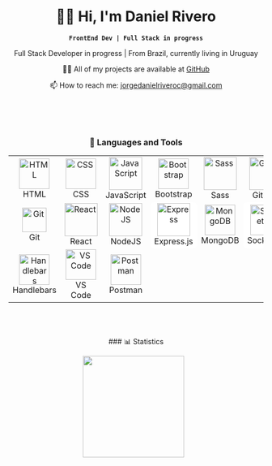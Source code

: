<div align="center">

# 👨‍💻 Hi, I'm Daniel Rivero

**`FrontEnd Dev | Full Stack in progress`**

Full Stack Developer in progress | From Brazil, currently living in Uruguay

👨‍💻 All of my projects are available at [GitHub](https://github.com/Dan13lrivero)

📫 How to reach me: jorgedanielriveroc@gmail.com

</div>
</br>
</br>
</br>

<h3 align="center">🔧 Languages and Tools</h3>

<table align="center">
 <tr>
  <td align="center" width="96">
    <img src="https://cdn.jsdelivr.net/gh/devicons/devicon@latest/icons/html5/html5-original.svg" width="60" height="60" alt="HTML" />
    <br>HTML
  </td>
  <td align="center" width="96">
    <img src="https://cdn.jsdelivr.net/gh/devicons/devicon@latest/icons/css3/css3-original.svg" width="60" height="60" alt="CSS" />
    <br>CSS
  </td>
  <td align="center" width="96">
    <img src="https://techstack-generator.vercel.app/js-icon.svg" width="65" height="65" alt="JavaScript" />
    <br>JavaScript
  </td>
  <td align="center" width="96">
    <img src="https://cdn.jsdelivr.net/gh/devicons/devicon@latest/icons/bootstrap/bootstrap-original.svg" width="60" height="60" alt="Bootstrap" />
    <br>Bootstrap
  </td>
  <td align="center" width="96">
    <img src="https://techstack-generator.vercel.app/sass-icon.svg" width="65" height="65" alt="Sass" />
    <br>Sass
  </td>
  <td align="center" width="96">
    <img src="https://techstack-generator.vercel.app/github-icon.svg" width="65" height="65" alt="GitHub" />
    <br>GitHub
  </td>
</tr>
<tr>
  <td align="center" width="96">
    <img src="https://user-images.githubusercontent.com/25181517/192108372-f71d70ac-7ae6-4c0d-8395-51d8870c2ef0.png" width="48" height="48" alt="Git" />
    <br>Git
  </td>
  <td align="center" width="96">
    <img src="https://techstack-generator.vercel.app/react-icon.svg" width="65" height="65" alt="React" />
    <br>React
  </td>
  <td align="center" width="96">
    <img src="https://skillicons.dev/icons?i=nodejs" width="65" height="65" alt="NodeJS" />
    <br>NodeJS
  </td>
  <td align="center" width="96" style="background-color: white; border-radius: 8px;">
    <img src="https://skillicons.dev/icons?i=express" width="65" height="65" alt="Express" />
    <br>Express.js
  </td>
  <td align="center" width="96">
    <img src="https://cdn.jsdelivr.net/gh/devicons/devicon/icons/mongodb/mongodb-original.svg" width="60" height="60" alt="MongoDB" />
    <br>MongoDB
  </td>
  <td align="center" width="96" style="background-color: white; border-radius: 8px;">
    <img src="https://cdn.worldvectorlogo.com/logos/socket-io.svg" width="60" height="60" alt="Socket.IO" />
    <br>Socket.IO
  </td>
</tr>
<tr>
  <td align="center" width="96">
    <img src="https://cdn.worldvectorlogo.com/logos/handlebars-1.svg" width="60" height="60" alt="Handlebars" />
    <br>Handlebars
  </td>
  <td align="center" width="96">
    <img src="https://cdn.jsdelivr.net/gh/devicons/devicon@latest/icons/vscode/vscode-original.svg" width="60" height="60" alt="VS Code" />
    <br>VS Code
  </td>
  <td align="center" width="96">
    <img src="https://skillicons.dev/icons?i=postman" width="60" height="60" alt="Postman" />
    <br>Postman
  </td>
</tr>

</table>




<br/>
<br/>
<br/>
<div align="center">
### 📊 Statistics

<img
    align="center"
    height="200"
    style="padding-right: 10px;"
    src="https://github-readme-stats.vercel.app/api/top-langs/?username=Dan13lrivero&theme=radical&layout=compact&custom_title=Technologies"
/>
</div>
